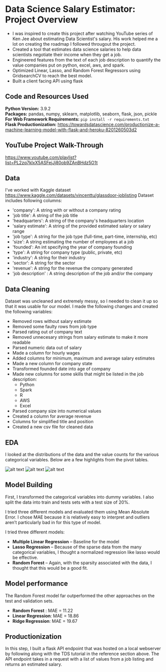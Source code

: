 # Data Science Salary Estimator: Project Overview 
* I was inspired to create this project after watching YouTube series of Ken Jee about estimating Data Scientist's salary. His work helped me a lot on creating the roadmap I followed througout the project. 
* Created a tool that estimates data science salaries to help data scientists negotiate their income when they get a job.
* Engineered features from the text of each job description to quantify the value companies put on python, excel, aws, and spark. 
* Optimized Linear, Lasso, and Random Forest Regressors using GridsearchCV to reach the best model. 
* Built a client facing API using flask 

## Code and Resources Used 
**Python Version:** 3.9.2  
**Packages:** pandas, numpy, sklearn, matplotlib, seaborn, flask, json, pickle  
**For Web Framework Requirements:**  ```pip install -r requirements.txt```   
**Flask Productionization:** https://towardsdatascience.com/productionize-a-machine-learning-model-with-flask-and-heroku-8201260503d2

## YouTube Project Walk-Through
https://www.youtube.com/playlist?list=PL2zq7klxX5ASFejJj80ob9ZAnBHdz5O1t

## Data
I've worked with Kaggle dataset https://www.kaggle.com/datasets/vincenttu/glassdoor-joblisting 
Dataset includes following columns:
* 'company': A string with or without a company rating
* 'job title': A string of the job title
* 'headquarters': A string of the company's headquarters location
* 'salary estimate': A string of the provided estimated salary or salary range
* 'job type': A string for the job type (full-time, part-time, internship, etc)
* 'size': A string estimating the number of employees at a job
* 'founded': An int specifying the year of company founding
* 'type': A string for company type (public, private, etc)
* 'industry': A string for their industry
* 'sector': A string for the sector
* 'revenue': A string for the revenue the company generated
* 'job description' : A string description of the job and/or the company

## Data Cleaning
Dataset was uncleaned and extremely messy, so I needed to clean it up so that it was usable for our model. I made the following changes and created the following variables:

*  Removed rows without salary estimate 
*  Removed some faulty rows from job type 
*	Parsed rating out of company text 
*  Removed unnecesary strings from salary estimate to make it more readable
*	Parsed numeric data out of salary 
*	Made a column for hourly wages 
*  Added columns for minimum, maximum and average salary estimates
*	Made a new column for company state 
*	Transformed founded date into age of company 
*	Made new columns for some skills that might be listed in the job description:
    * Python  
    * Spark 
    * R  
    * AWS  
    * Excel  
*  Parsed company size into numerical values
*  Created a column for average revenue
*  Columns for simplified title and position
*  Created a new csv file for cleaned data

## EDA
I looked at the distributions of the data and the value counts for the various categorical variables. Below are a few highlights from the pivot tables. 

![alt text](https://github.com/PlayingNumbers/ds_salary_proj/blob/master/salary_by_job_title.PNG "Salary by Position")
![alt text](https://github.com/PlayingNumbers/ds_salary_proj/blob/master/positions_by_state.png "Job Opportunities by State")
![alt text](https://github.com/PlayingNumbers/ds_salary_proj/blob/master/correlation_visual.png "Correlations")

## Model Building 

First, I transformed the categorical variables into dummy variables. I also split the data into train and tests sets with a test size of 20%.   

I tried three different models and evaluated them using Mean Absolute Error. I chose MAE because it is relatively easy to interpret and outliers aren’t particularly bad in for this type of model.   

I tried three different models:
*	**Multiple Linear Regression** – Baseline for the model
*	**Lasso Regression** – Because of the sparse data from the many categorical variables, I thought a normalized regression like lasso would be effective.
*	**Random Forest** – Again, with the sparsity associated with the data, I thought that this would be a good fit. 

## Model performance
The Random Forest model far outperformed the other approaches on the test and validation sets. 
*	**Random Forest** : MAE = 11.22
*	**Linear Regression**: MAE = 18.86
*	**Ridge Regression**: MAE = 19.67

## Productionization 
In this step, I built a flask API endpoint that was hosted on a local webserver by following along with the TDS tutorial in the reference section above. The API endpoint takes in a request with a list of values from a job listing and returns an estimated salary. 


